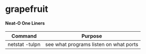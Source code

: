 # grapefruit

#### Neat-O One Liners
| Command           | Purpose |
| -------------     | ------------- |
| netstat -tulpn    | see what programs listen on what ports |
